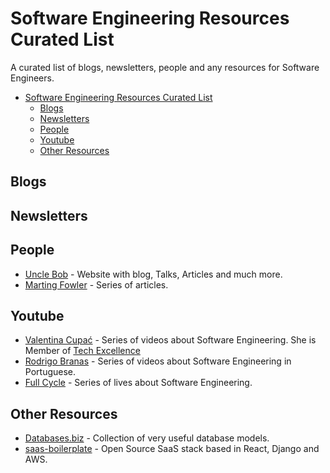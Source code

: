 # Software Engineering Resources Curated List

A curated list of blogs, newsletters, people and any resources for Software Engineers.

- [Software Engineering Resources Curated List](#software-engineering-resources-curated-list)
  - [Blogs](#blogs)
  - [Newsletters](#newsletters)
  - [People](#people)
  - [Youtube](#youtube)
  - [Other Resources](#other-resources)

## Blogs

## Newsletters

## People

- [Uncle Bob](http://cleancoder.com/products) - Website with blog, Talks, Articles and much more.
- [Marting Fowler](https://martinfowler.com/) - Series of articles.

## Youtube

- [Valentina Cupać](https://www.youtube.com/@valentinacupac) - Series of videos about Software Engineering. She is Member of [Tech Excellence](https://www.youtube.com/@TechExcellence)
- [Rodrigo Branas](https://www.youtube.com/@RodrigoBranas) - Series of videos about Software Engineering in Portuguese.
- [Full Cycle](https://www.youtube.com/@FullCycle) - Series of lives about Software Engineering.

## Other Resources
- [Databases.biz](https://databases.biz/data-models/) - Collection of very useful database models.
- [saas-boilerplate](https://github.com/apptension/saas-boilerplate) - Open Source SaaS stack based in React, Django and AWS.